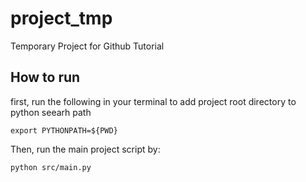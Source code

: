 # project_tmp
Temporary Project for Github Tutorial


## How to run
first, run the following in your terminal to add project root directory to python seearh path

```
export PYTHONPATH=${PWD}
```


Then, run the main project script by:

```
python src/main.py
```